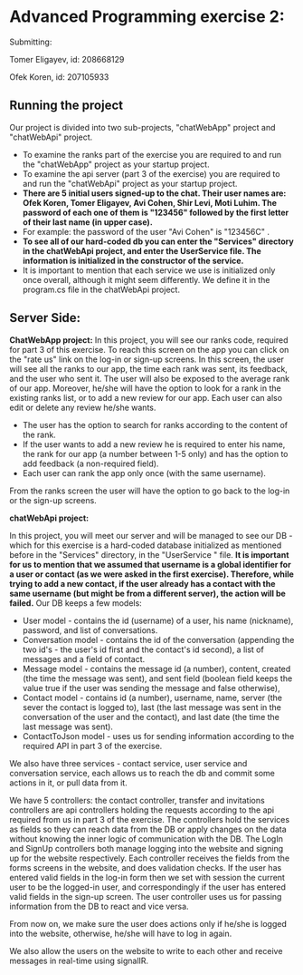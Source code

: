 ﻿
# Advanced Programming exercise 2:
Submitting:

Tomer Eligayev, id: 208668129

Ofek Koren, id: 207105933

## **Running the project**	
Our project is divided into two sub-projects, "chatWebApp" project and "chatWebApi" project.
-  To examine the ranks part of the exercise you are required to and run the "chatWebApp" project as your startup project. 
- To examine the api server (part 3 of the exercise) you are required to and run the "chatWebApi" project as your startup project. 
- **There are 5 initial users signed-up to the chat. Their user names are: Ofek Koren, Tomer Eligayev, Avi Cohen, Shir Levi, Moti Luhim. The password of each one of them is "123456" followed by the first letter of their last name (in upper case).** 
- For example: the password of the user "Avi Cohen" is "123456C" .
- **To see all of our hard-coded db you can enter the "Services" directory in the chatWebApi project, and enter the  UserService file. The information is initialized in the constructor of the service.**
- It is important to mention that each service we use is initialized only once overall, although it might seem differently. We define it in the program.cs file in the chatWebApi project.


## **Server Side:**

**ChatWebApp project:**
In this project, you will see our ranks code, required for part 3 of this exercise.
To reach this screen on the app you can click on the "rate us" link on the log-in or sign-up screens.
In this screen, the user will see all the ranks to our app, the time each rank was sent, its feedback, and the user who sent it. The user will also be exposed to the average rank of our app. Moreover, he/she will have the option to look for a rank in the existing ranks list, or to add a new review for our app. Each user can also edit or delete any review he/she wants.
- The user has the option to search for ranks according to the content of the rank.
- If the user wants to add a new review he is required to enter his name, the rank for our app (a number between 1-5 only) and has the option to add feedback (a non-required field).
- Each user can rank the app only once (with the same username).

From the ranks screen the user will have the option to go back to the log-in or the sign-up screens.

**chatWebApi project:**

In this project, you will meet our server and will be managed to see our DB - which for this exercise is a hard-coded database initialized as mentioned before in the "Services" directory, in the "UserService " file.
**It is important for us to mention that we assumed that username is a global identifier for a user or contact (as we were asked in the first exercise). Therefore, while trying to add a new contact, if the user already has a contact with the same username (but might be from a different server), the action will be failed.**
Our DB keeps a few models:
- User model - contains the id (username) of a user, his name (nickname), password, and list of conversations.
- Conversation model - contains the id of the conversation (appending the two id's - the user's id first and the contact's id second), a list of messages and a field of contact.
- Message model - contains the message id (a number), content, created (the time the message was sent), and sent field (boolean field keeps the value true if the user was sending the message and false otherwise),
- Contact model - contains id (a number), username, name, server (the sever the contact is logged to), last (the last message was sent in the conversation of the user and the contact), and last date (the time the last message was sent).
- ContactToJson model - uses us for sending information according to the required API in part 3 of the exercise.

We also have three services - contact service, user service and conversation service, each allows us to reach the db and commit some actions in it, or pull data from it.

We have 5 controllers: the contact controller, transfer and invitations controllers are api controllers holding the requests according to the api required from us in part 3 of the exercise. The controllers hold the services as fields so they can reach data from the DB or apply changes on the data without knowing the inner logic of communication with the DB.
The LogIn and SignUp controllers both manage logging into the website and signing up for the website respectively. Each controller receives the fields from the forms screens in the website, and does validation checks. If the user has entered valid fields in the log-in form then we set with session the current user to be the logged-in user, and correspondingly if the user has entered valid fields in the sign-up screen.
The user controller uses us for passing information from the DB to react and vice versa.

From now on, we make sure the user does actions only if he/she is logged into the website, otherwise, he/she will have to log in again. 

We also allow the users on the website to write to each other and receive messages in real-time using signalIR.
